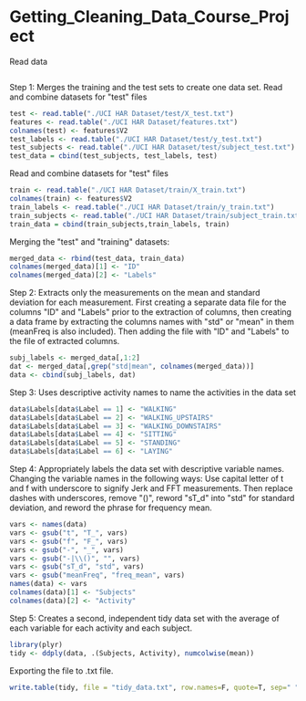 Getting_Cleaning_Data_Course_Project
====================================
Read data
```r

```

Step 1: Merges the training and the test sets to create one data set.
Read and combine datasets for "test" files 
```r
test <- read.table("./UCI HAR Dataset/test/X_test.txt")
features <- read.table("./UCI HAR Dataset/features.txt")
colnames(test) <- features$V2
test_labels <- read.table("./UCI HAR Dataset/test/y_test.txt")
test_subjects <- read.table("./UCI HAR Dataset/test/subject_test.txt")
test_data = cbind(test_subjects, test_labels, test)
```

Read and combine datasets for "test" files 
```r
train <- read.table("./UCI HAR Dataset/train/X_train.txt")
colnames(train) <- features$V2
train_labels <- read.table("./UCI HAR Dataset/train/y_train.txt")
train_subjects <- read.table("./UCI HAR Dataset/train/subject_train.txt")
train_data = cbind(train_subjects,train_labels, train)
```
Merging the "test" and "training" datasets:
```r
merged_data <- rbind(test_data, train_data)
colnames(merged_data)[1] <- "ID"
colnames(merged_data)[2] <- "Labels"
```
Step 2: Extracts only the measurements on the mean and standard deviation for each measurement. 
First creating a separate data file for the columns "ID" and "Labels" prior to the extraction of columns, then creating a data frame by extracting the columns names with "std" or "mean" in them (meanFreq is also included). Then adding the file with "ID" and "Labels" to the file of extracted columns.
```r
subj_labels <- merged_data[,1:2]
dat <- merged_data[,grep("std|mean", colnames(merged_data))]
data <- cbind(subj_labels, dat)
```

Step 3: Uses descriptive activity names to name the activities in the data set
```r
data$Labels[data$Label == 1] <- "WALKING"
data$Labels[data$Label == 2] <- "WALKING_UPSTAIRS"
data$Labels[data$Label == 3] <- "WALKING_DOWNSTAIRS"
data$Labels[data$Label == 4] <- "SITTING"
data$Labels[data$Label == 5] <- "STANDING"
data$Labels[data$Label == 6] <- "LAYING"
```

Step 4: Appropriately labels the data set with descriptive variable names.
Changing the variable names in the following ways:
Use capital letter of t and f with underscore to signify Jerk and FFT measurements. Then replace dashes with underscores, remove "()", reword "sT_d" into "std" for standard deviation, and reword the phrase for frequency mean.
```r
vars <- names(data)
vars <- gsub("t", "T_", vars)
vars <- gsub("f", "F_", vars)
vars <- gsub("-", "_", vars)
vars <- gsub("-|\\()", "", vars)
vars <- gsub("sT_d", "std", vars)
vars <- gsub("meanFreq", "freq_mean", vars)
names(data) <- vars
colnames(data)[1] <- "Subjects"
colnames(data)[2] <- "Activity"
```

Step 5: Creates a second, independent tidy data set with the average of each variable for each activity and each subject.
```r
library(plyr)
tidy <- ddply(data, .(Subjects, Activity), numcolwise(mean))
```

Exporting the file to .txt file.
```r
write.table(tidy, file = "tidy_data.txt", row.names=F, quote=T, sep=" ") 
```
